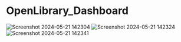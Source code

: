 # OpenLibrary_Dashboard
![Screenshot 2024-05-21 142304](https://github.com/Eziox69/openlibrary-dashboard/assets/106980196/b2345f70-0baf-4fda-b4af-c8ce213df64a)
![Screenshot 2024-05-21 142324](https://github.com/Eziox69/openlibrary-dashboard/assets/106980196/d54c249e-f242-4322-bef9-c6f23fc39ff7)
![Screenshot 2024-05-21 142341](https://github.com/Eziox69/openlibrary-dashboard/assets/106980196/a4b649a7-086d-4221-8730-d6bd28c0e304)


